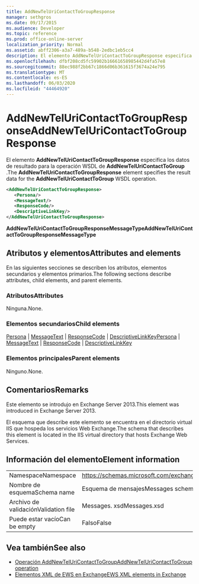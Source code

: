 ```yaml
---
title: AddNewTelUriContactToGroupResponse
manager: sethgros
ms.date: 09/17/2015
ms.audience: Developer
ms.topic: reference
ms.prod: office-online-server
localization_priority: Normal
ms.assetid: abff2306-a3a7-489a-b548-2edbc1eb5cc4
description: El elemento AddNewTelUriContactToGroupResponse especifica los datos de resultado para la operación WSDL de AddNewTelUriContactToGroup.
ms.openlocfilehash: dfbf208cd5fc59902b16661658985442d4fa57e8
ms.sourcegitcommit: 88ec988f2bb67c1866d06b361615f3674a24e795
ms.translationtype: MT
ms.contentlocale: es-ES
ms.lasthandoff: 06/03/2020
ms.locfileid: "44464920"
---
```

# <a name="addnewteluricontacttogroupresponse"></a><span data-ttu-id="9d4e1-103">AddNewTelUriContactToGroupResponse</span><span class="sxs-lookup"><span data-stu-id="9d4e1-103">AddNewTelUriContactToGroupResponse</span></span>

<span data-ttu-id="9d4e1-104">El elemento **AddNewTelUriContactToGroupResponse** especifica los datos de resultado para la operación WSDL de **AddNewTelUriContactToGroup** .</span><span class="sxs-lookup"><span data-stu-id="9d4e1-104">The **AddNewTelUriContactToGroupResponse** element specifies the result data for the **AddNewTelUriContactToGroup** WSDL operation.</span></span> 
  
```XML
<AddNewTelUriContactToGroupResponse>
   <Persona/>
   <MessageText/>
   <ResponseCode/>
   <DescriptiveLinkKey/>
</AddNewTelUriContactToGroupResponse>
```

 <span data-ttu-id="9d4e1-105">**AddNewTelUriContactToGroupResponseMessageType**</span><span class="sxs-lookup"><span data-stu-id="9d4e1-105">**AddNewTelUriContactToGroupResponseMessageType**</span></span>
## <a name="attributes-and-elements"></a><span data-ttu-id="9d4e1-106">Atributos y elementos</span><span class="sxs-lookup"><span data-stu-id="9d4e1-106">Attributes and elements</span></span>

<span data-ttu-id="9d4e1-107">En las siguientes secciones se describen los atributos, elementos secundarios y elementos primarios.</span><span class="sxs-lookup"><span data-stu-id="9d4e1-107">The following sections describe attributes, child elements, and parent elements.</span></span>
  
### <a name="attributes"></a><span data-ttu-id="9d4e1-108">Atributos</span><span class="sxs-lookup"><span data-stu-id="9d4e1-108">Attributes</span></span>

<span data-ttu-id="9d4e1-109">Ninguna.</span><span class="sxs-lookup"><span data-stu-id="9d4e1-109">None.</span></span>
  
### <a name="child-elements"></a><span data-ttu-id="9d4e1-110">Elementos secundarios</span><span class="sxs-lookup"><span data-stu-id="9d4e1-110">Child elements</span></span>

<span data-ttu-id="9d4e1-111">[Persona](persona.md)  |  [MessageText](messagetext.md)  |  [ResponseCode](responsecode.md)  |  [DescriptiveLinkKey](descriptivelinkkey.md)</span><span class="sxs-lookup"><span data-stu-id="9d4e1-111">[Persona](persona.md) | [MessageText](messagetext.md) | [ResponseCode](responsecode.md) | [DescriptiveLinkKey](descriptivelinkkey.md)</span></span>
  
### <a name="parent-elements"></a><span data-ttu-id="9d4e1-112">Elementos principales</span><span class="sxs-lookup"><span data-stu-id="9d4e1-112">Parent elements</span></span>

<span data-ttu-id="9d4e1-113">Ninguno.</span><span class="sxs-lookup"><span data-stu-id="9d4e1-113">None.</span></span>
  
## <a name="remarks"></a><span data-ttu-id="9d4e1-114">Comentarios</span><span class="sxs-lookup"><span data-stu-id="9d4e1-114">Remarks</span></span>

<span data-ttu-id="9d4e1-115">Este elemento se introdujo en Exchange Server 2013.</span><span class="sxs-lookup"><span data-stu-id="9d4e1-115">This element was introduced in Exchange Server 2013.</span></span>
  
<span data-ttu-id="9d4e1-116">El esquema que describe este elemento se encuentra en el directorio virtual IIS que hospeda los servicios Web Exchange.</span><span class="sxs-lookup"><span data-stu-id="9d4e1-116">The schema that describes this element is located in the IIS virtual directory that hosts Exchange Web Services.</span></span>
  
## <a name="element-information"></a><span data-ttu-id="9d4e1-117">Información del elemento</span><span class="sxs-lookup"><span data-stu-id="9d4e1-117">Element information</span></span>

|||
|:-----|:-----|
|<span data-ttu-id="9d4e1-118">Namespace</span><span class="sxs-lookup"><span data-stu-id="9d4e1-118">Namespace</span></span>  <br/> |https://schemas.microsoft.com/exchange/services/2006/messages  <br/> |
|<span data-ttu-id="9d4e1-119">Nombre de esquema</span><span class="sxs-lookup"><span data-stu-id="9d4e1-119">Schema name</span></span>  <br/> |<span data-ttu-id="9d4e1-120">Esquema de mensajes</span><span class="sxs-lookup"><span data-stu-id="9d4e1-120">Messages schema</span></span>  <br/> |
|<span data-ttu-id="9d4e1-121">Archivo de validación</span><span class="sxs-lookup"><span data-stu-id="9d4e1-121">Validation file</span></span>  <br/> |<span data-ttu-id="9d4e1-122">Messages. xsd</span><span class="sxs-lookup"><span data-stu-id="9d4e1-122">Messages.xsd</span></span>  <br/> |
|<span data-ttu-id="9d4e1-123">Puede estar vacío</span><span class="sxs-lookup"><span data-stu-id="9d4e1-123">Can be empty</span></span>  <br/> |<span data-ttu-id="9d4e1-124">Falso</span><span class="sxs-lookup"><span data-stu-id="9d4e1-124">False</span></span>  <br/> |
   
## <a name="see-also"></a><span data-ttu-id="9d4e1-125">Vea también</span><span class="sxs-lookup"><span data-stu-id="9d4e1-125">See also</span></span>

- [<span data-ttu-id="9d4e1-126">Operación AddNewTelUriContactToGroup</span><span class="sxs-lookup"><span data-stu-id="9d4e1-126">AddNewTelUriContactToGroup operation</span></span>](addnewteluricontacttogroup-operation.md)
- [<span data-ttu-id="9d4e1-127">Elementos XML de EWS en Exchange</span><span class="sxs-lookup"><span data-stu-id="9d4e1-127">EWS XML elements in Exchange</span></span>](ews-xml-elements-in-exchange.md)

